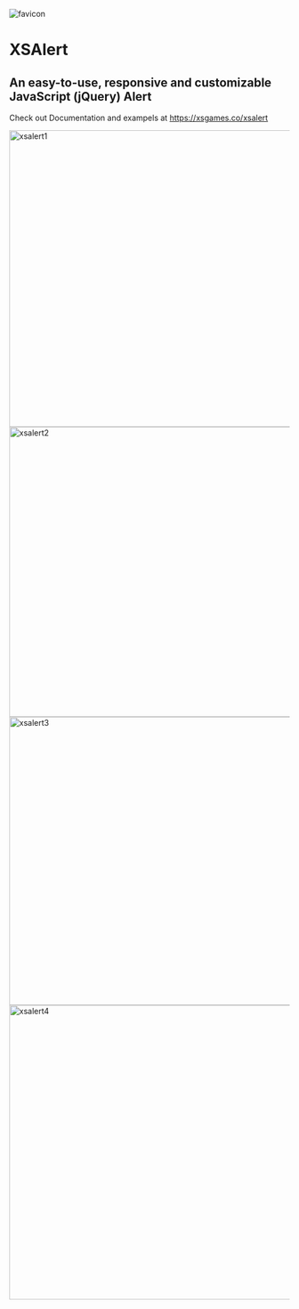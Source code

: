 
![favicon](https://user-images.githubusercontent.com/39766031/170673432-b0626d2f-4bf0-40d6-89b5-52af53ce2baf.png)

# XSAlert

## An easy-to-use, responsive and customizable JavaScript (jQuery) Alert

Check out Documentation and exampels at https://xsgames.co/xsalert

<img width="533" alt="xsalert1" src="https://user-images.githubusercontent.com/39766031/170674252-b8803938-1a17-46c3-9300-386c204a7558.png">
<img width="521" alt="xsalert2" src="https://user-images.githubusercontent.com/39766031/170674617-298b0ac6-ed26-4dd2-8dcd-2c06728279fa.png">
<img width="518" alt="xsalert3" src="https://user-images.githubusercontent.com/39766031/170674626-5c0db18b-786b-458a-b0b4-a3d6cb047615.png">
<img width="529" alt="xsalert4" src="https://user-images.githubusercontent.com/39766031/170674629-7a4ce8b0-2478-4876-885f-e4064cb777cc.png">

